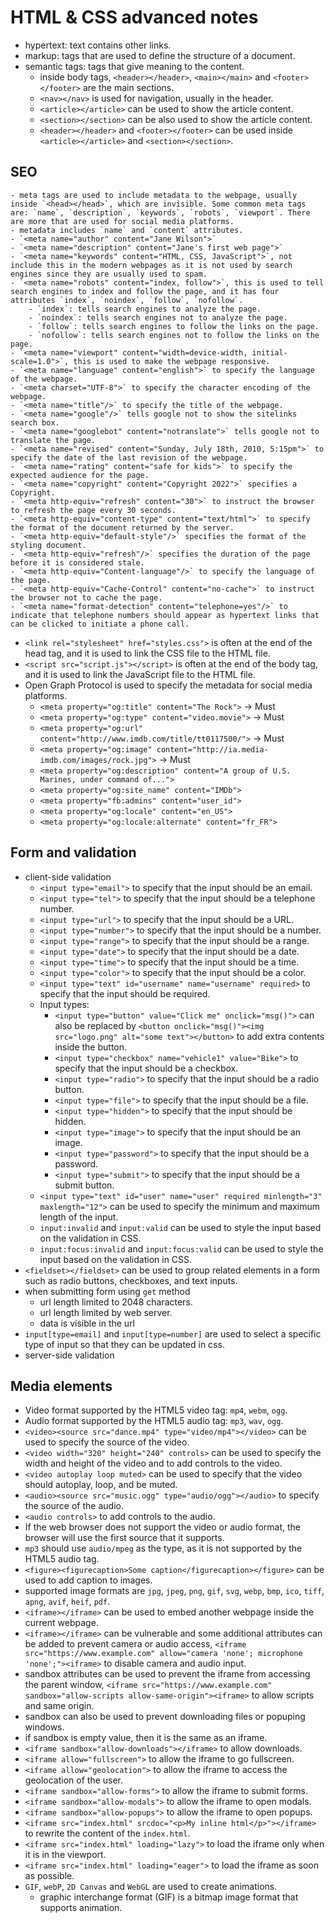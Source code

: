 # HTML & CSS advanced notes
- hypertext: text contains other links.
- markup: tags that are used to define the structure of a document.
- semantic tags: tags that give meaning to the content.
    - inside body tags, `<header></header>`, `<main></main>` and `<footer></footer>` are the main sections.
    - `<nav></nav>` is used for navigation, usually in the header.
    - `<article></article>` can be used to show the article content.
    - `<section></section>` can be also used to show the article content.
    - `<header></header>` and `<footer></footer>` can be used inside `<article></article>` and `<section></section>`.

## SEO
    - meta tags are used to include metadata to the webpage, usually inside `<head></head>`, which are invisible. Some common meta tags are: `name`, `description`, `keywords`, `robots`, `viewport`. There are more that are used for social media platforms. 
    - metadata includes `name` and `content` attributes.
    - `<meta name="author" content="Jane Wilson">`
    - `<meta name="description" content="Jane's first web page">`
    - `<meta name="keywords" content="HTML, CSS, JavaScript">`, not include this in the modern webpages as it is not used by search engines since they are usually used to spam.
    - `<meta name="robots" content="index, follow">`, this is used to tell search engines to index and follow the page, and it has four attributes `index`, `noindex`, `follow`, `nofollow`.
        - `index`: tells search engines to analyze the page.
        - `noindex`: tells search engines not to analyze the page.
        - `follow`: tells search engines to follow the links on the page.
        - `nofollow`: tells search engines not to follow the links on the page.
    - `<meta name="viewport" content="width=device-width, initial-scale=1.0">`, this is used to make the webpage responsive.
    - `<meta name="language" content="english">` to specify the language of the webpage. 
    - `<meta charset="UTF-8">` to specify the character encoding of the webpage.
    - `<meta name="title"/>` to specify the title of the webpage.
    - `<meta name="google"/>` tells google not to show the sitelinks search box. 
    - `<meta name="googlebot" content="notranslate">` tells google not to translate the page.
    - `<meta name="revised" content="Sunday, July 18th, 2010, 5:15pm">` to specify the date of the last revision of the webpage.
    - `<meta name="rating" content="safe for kids">` to specify the expected audience for the page. 
    - `<meta name="copyright" content="Copyright 2022">` specifies a Copyright. 
    - `<meta http-equiv="refresh" content="30">` to instruct the browser to refresh the page every 30 seconds.
    - `<meta http-equiv="content-type" content="text/html">` to specify the format of the document returned by the server. 
    - `<meta http-equiv="default-style"/>` specifies the format of the styling document. 
    - `<meta http-equiv="refresh"/>` specifies the duration of the page before it is considered stale. 
    - `<meta http-equiv="Content-language"/>` to specify the language of the page. 
    - `<meta http-equiv="Cache-Control" content="no-cache">` to instruct the browser not to cache the page.
    - `<meta name="format-detection" content="telephone=yes"/>` to indicate that telephone numbers should appear as hypertext links that can be clicked to initiate a phone call.
- `<link rel="stylesheet" href="styles.css">` is often at the end of the head tag, and it is used to link the CSS file to the HTML file.
- `<script src="script.js"></script>` is often at the end of the body tag, and it is used to link the JavaScript file to the HTML file.
- Open Graph Protocol is used to specify the metadata for social media platforms.
    - `<meta property="og:title" content="The Rock">` -> Must
    - `<meta property="og:type" content="video.movie">` -> Must
    - `<meta property="og:url" content="http://www.imdb.com/title/tt0117500/">` -> Must
    - `<meta property="og:image" content="http://ia.media-imdb.com/images/rock.jpg">` -> Must
    - `<meta property="og:description" content="A group of U.S. Marines, under command of...">`
    - `<meta property="og:site_name" content="IMDb">`
    - `<meta property="fb:admins" content="user_id">`
    - `<meta property="og:locale" content="en_US">`
    - `<meta property="og:locale:alternate" content="fr_FR">`

## Form and validation 
- client-side validation
    - `<input type="email">` to specify that the input should be an email.
    - `<input type="tel">` to specify that the input should be a telephone number.
    - `<input type="url">` to specify that the input should be a URL.
    - `<input type="number">` to specify that the input should be a number.
    - `<input type="range">` to specify that the input should be a range.
    - `<input type="date">` to specify that the input should be a date.
    - `<input type="time">` to specify that the input should be a time.
    - `<input type="color">` to specify that the input should be a color.
    - `<input type="text" id="username" name="username" required>` to specify that the input should be required.
    - Input types: 
        - `<input type="button" value="Click me" onclick="msg()">` can also be replaced by `<button onclick="msg()"><img src="logo.png" alt="some text"></button>` to add extra contents inside the button. 
        - `<input type="checkbox" name="vehicle1" value="Bike">` to specify that the input should be a checkbox.
        - `<input type="radio">` to specify that the input should be a radio button.
        - `<input type="file">` to specify that the input should be a file.
        - `<input type="hidden">` to specify that the input should be hidden.
        - `<input type="image">` to specify that the input should be an image.
        - `<input type="password">` to specify that the input should be a password.
        - `<input type="submit">` to specify that the input should be a submit button.
    - `<input type="text" id="user" name="user" required minlength="3" maxlength="12">` can be used to specify the minimum and maximum length of the input.
    - `input:invalid` and `input:valid` can be used to style the input based on the validation in CSS.
    - `input:focus:invalid` and `input:focus:valid` can be used to style the input based on the validation in CSS.
- `<fieldset></fieldset>` can be used to group related elements in a form such as radio buttons, checkboxes, and text inputs.
- when submitting form using `get` method
    - url length limited to 2048 characters.
    - url length limited by web server.
    - data is visible in the url
- `input[type=email]` and `input[type=number]` are used to select a specific type of input so that they can be updated in css.   
- server-side validation

## Media elements 
- Video format supported by the HTML5 video tag: `mp4`, `webm`, `ogg`.
- Audio format supported by the HTML5 audio tag: `mp3`, `wav`, `ogg`.
- `<video><source src="dance.mp4" type="video/mp4"></video>` can be used to specify the source of the video.
- `<video width="320" height="240" controls>` can be used to specify the width and height of the video and to add controls to the video.
- `<video autoplay loop muted>` can be used to specify that the video should autoplay, loop, and be muted. 
- `<audio><source src="music.ogg" type="audio/ogg"></audio>` to specify the source of the audio.
- `<audio controls>` to add controls to the audio.
- If the web browser does not support the video or audio format, the browser will use the first source that it supports.
- `mp3` should use `audio/mpeg` as the type, as it is not supported by the HTML5 audio tag.
- `<figure><figurecaption>Some caption</figurecaption></figure>` can be used to add caption to images. 
- supported image formats are `jpg`, `jpeg`, `png`, `gif`, `svg`, `webp`, `bmp`, `ico`, `tiff`, `apng`, `avif`, `heif`, `pdf`.
- `<iframe></iframe>` can be used to embed another webpage inside the current webpage.
- `<iframe></iframe>` can be vulnerable and some additional attributes can be added to prevent camera or audio access, `<iframe src="https://www.example.com" allow="camera 'none'; microphone 'none';"><iframe>` to disable camera and audio input. 
- sandbox attributes can be used to prevent the iframe from accessing the parent window, `<iframe src="https://www.example.com" sandbox="allow-scripts allow-same-origin"><iframe>` to allow scripts and same origin.
- sandbox can also be used to prevent downloading files or popuping windows. 
- if sandbox is empty value, then it is the same as an iframe. 
- `<iframe sandbox="allow-downloads"></iframe>` to allow downloads.
- `<iframe allow="fullscreen">` to allow the iframe to go fullscreen.
- `<iframe allow="geolocation">` to allow the iframe to access the geolocation of the user.
- `<iframe sandbox="allow-forms">` to allow the iframe to submit forms.
- `<iframe sandbox="allow-modals">` to allow the iframe to open modals.
- `<iframe sandbox="allow-popups">` to allow the iframe to open popups.
- `<iframe src="index.html" srcdoc="<p>My inline html</p>"></iframe>` to rewrite the content of the `index.html`. 
- `<iframe src="index.html" loading="lazy">` to load the iframe only when it is in the viewport.
- `<iframe src="index.html" loading="eager">` to load the iframe as soon as possible.
- `GIF`, `webP`, `2D Canvas` and `WebGL` are used to create animations.
    - graphic interchange format (GIF) is a bitmap image format that supports animation.


